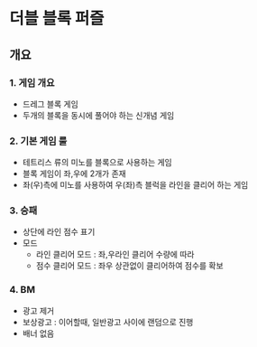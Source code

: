 # 더블 블록 퍼즐
## 개요
### 1. 게임 개요
- 드레그 블록 게임
- 두개의 블록을 동시에 풀어야 하는 신개념 게임

### 2. 기본 게임 룰
- 테트리스 류의 미노를 블록으로 사용하는 게임
- 블록 게임이 좌,우에 2개가 존재
- 좌(우)측에 미노를 사용하여 우(좌)측 블럭을 라인을 클리어 하는 게임  

### 3. 승패
- 상단에 라인 점수 표기 
- 모드 
  - 라인 클리어 모드 : 좌,우라인 클리어 수량에 따라 
  - 점수 클리어 모드 : 좌우 상관없이 클리어하여 점수를 확보 

### 4. BM
- 광고 제거
- 보상광고 : 이어할때, 일반광고 사이에 랜덤으로 진행
- 배너 없음
